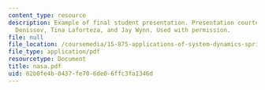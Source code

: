 ```yaml
---
content_type: resource
description: Example of final student presentation. Presentation courtesy of Alex
  Denissov, Tina Laforteza, and Jay Wynn. Used with permission.
file: null
file_location: /coursemedia/15-875-applications-of-system-dynamics-spring-2004/62b0fe4b0437fe706de06ffc3fa1346d_nasa.pdf
file_type: application/pdf
resourcetype: Document
title: nasa.pdf
uid: 62b0fe4b-0437-fe70-6de0-6ffc3fa1346d
---
```

